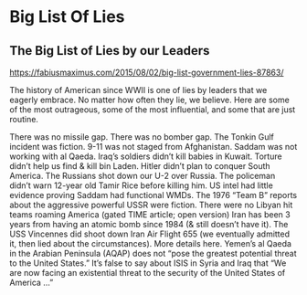 # Big List Of Lies

## The Big List of Lies by our Leaders

https://fabiusmaximus.com/2015/08/02/big-list-government-lies-87863/

The history of American since WWII is one of lies by leaders that we eagerly embrace. No matter how often they lie, we believe. Here are some of the most outrageous, some of the most influential, and some that are just routine.

There was no missile gap.
There was no bomber gap.
The Tonkin Gulf incident was fiction.
9-11 was not staged from Afghanistan.
Saddam was not working with al Qaeda.
Iraq’s soldiers didn’t kill babies in Kuwait.
Torture didn’t help us find & kill bin Laden.
Hitler didn’t plan to conquer South America.
The Russians shot down our U-2 over Russia.
The policeman didn’t warn 12-year old Tamir Rice before killing him.
US intel had little evidence proving Saddam had functional WMDs.
The 1976 “Team B” reports about the aggressive powerful USSR were fiction.
There were no Libyan hit teams roaming America (gated TIME article; open version)
Iran has been 3 years from having an atomic bomb since 1984 (& still doesn’t have it).
The USS Vincennes did shoot down Iran Air Flight 655 (we eventually admitted it, then lied about the circumstances). More details here.
Yemen’s al Qaeda in the Ara­bian Penin­sula (AQAP) does not “pose the great­est poten­tial threat to the United States.”
It’s false to say about ISIS in Syria and Iraq that “We are now facing an existential threat to the security of the United States of America …”
